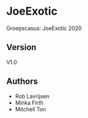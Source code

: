 # JoeExotic
Groepscasus: JoeExotic 2020

## Version
V1.0

## Authors
* Rob Lavrijsen
* Minka Firth
* Mitchell Ton
